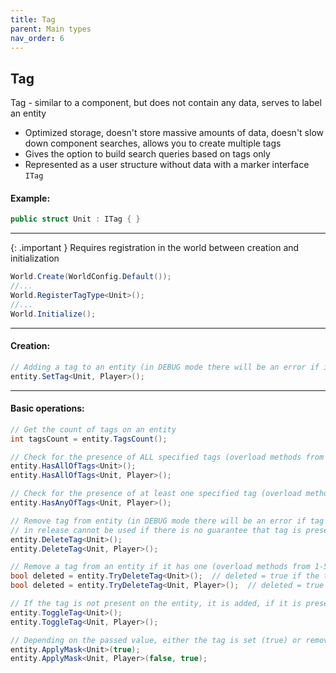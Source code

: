 ```yaml
---
title: Tag
parent: Main types
nav_order: 6
---
```


## Tag
Tag - similar to a component, but does not contain any data, serves to label an entity
- Optimized storage, doesn't store massive amounts of data, doesn't slow down component searches, allows you to create multiple tags
- Gives the option to build search queries based on tags only
- Represented as a user structure without data with a marker interface `ITag`

#### Example:
```c#
public struct Unit : ITag { }
```

___

{: .important }
Requires registration in the world between creation and initialization

```c#
World.Create(WorldConfig.Default());
//...
World.RegisterTagType<Unit>();
//...
World.Initialize();
```

___

#### Creation:
```c#
// Adding a tag to an entity (in DEBUG mode there will be an error if it already exists on the entity) (overload methods from 1-5 tags)
entity.SetTag<Unit, Player>();
```

___

#### Basic operations:
```c#
// Get the count of tags on an entity
int tagsCount = entity.TagsCount();

// Check for the presence of ALL specified tags (overload methods from 1-3 tags)
entity.HasAllOfTags<Unit>();
entity.HasAllOfTags<Unit, Player>();

// Check for the presence of at least one specified tag (overload methods from 2-3 tags)
entity.HasAnyOfTags<Unit, Player>();

// Remove tag from entity (in DEBUG mode there will be an error if tag is not present, 
// in release cannot be used if there is no guarantee that tag is present) (overload methods from 1-5 tags)
entity.DeleteTag<Unit>();
entity.DeleteTag<Unit, Player>();

// Remove a tag from an entity if it has one (overload methods from 1-5 tags)
bool deleted = entity.TryDeleteTag<Unit>();  // deleted = true if the tag has been deleted, false if the tag was not there originally
bool deleted = entity.TryDeleteTag<Unit, Player>();  // deleted = true if ALL tags have been deleted, false if at least 1 tag was not originally there.

// If the tag is not present on the entity, it is added, if it is present, it is removed (overload methods from 1-3 tags)
entity.ToggleTag<Unit>();
entity.ToggleTag<Unit, Player>();

// Depending on the passed value, either the tag is set (true) or removed (false) (overload methods from 1-3 tags)
entity.ApplyMask<Unit>(true);
entity.ApplyMask<Unit, Player>(false, true);
```